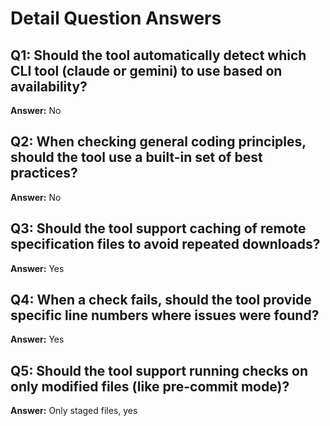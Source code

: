 # Detail Question Answers

## Q1: Should the tool automatically detect which CLI tool (claude or gemini) to use based on availability?
**Answer:** No

## Q2: When checking general coding principles, should the tool use a built-in set of best practices?
**Answer:** No

## Q3: Should the tool support caching of remote specification files to avoid repeated downloads?
**Answer:** Yes

## Q4: When a check fails, should the tool provide specific line numbers where issues were found?
**Answer:** Yes

## Q5: Should the tool support running checks on only modified files (like pre-commit mode)?
**Answer:** Only staged files, yes